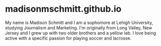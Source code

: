 # madisonmschmitt.github.io
My name is Madison Schmitt and I am a sophomore at Lehigh University, studying Journalism and Marketing. I'm originally from Long Valley, New Jersey and I grew up with two older brothers and a yellow lab. I love being active with a specific passion for playing soccer and lacrosse.
